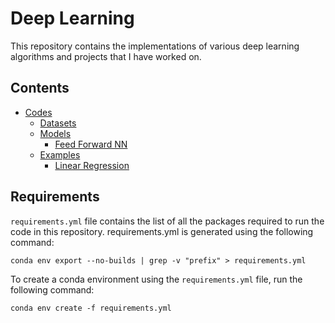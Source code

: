 # Deep Learning
This repository contains the implementations of various deep learning algorithms and projects that I have worked on.

## Contents
- [Codes](codes)
    - [Datasets](codes/Datasets.py)
    - [Models](codes/models)
        - [Feed Forward NN](codes/models/FeedForwardNN.py)
    - [Examples](codes/examples)
        - [Linear Regression](codes/examples/LogisticRegression.py)


## Requirements
`requirements.yml` file contains the list of all the packages required to run the code in this repository. requirements.yml is generated using the following command:
```
conda env export --no-builds | grep -v "prefix" > requirements.yml
```
To create a conda environment using the `requirements.yml` file, run the following command:
```
conda env create -f requirements.yml
```